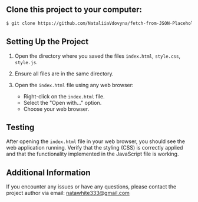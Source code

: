 ## Clone this project to your computer:

```markdown
$ git clone https://github.com/NataliiaVdovyna/fetch-from-JSON-Placeholder.git
```

## Setting Up the Project

1. Open the directory where you saved the files `index.html`, `style.css`, `style.js`.

2. Ensure all files are in the same directory.

3. Open the `index.html` file using any web browser:
    - Right-click on the `index.html` file.
    - Select the "Open with..." option.
    - Choose your web browser.

## Testing

After opening the `index.html` file in your web browser, you should see the web application running. Verify that the styling (CSS) is correctly applied and that the functionality implemented in the JavaScript file is working.

## Additional Information

If you encounter any issues or have any questions, please contact the project author via email: natawhite333@gmail.com
